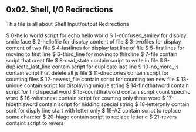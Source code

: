 ## 0x02. Shell, I/O Redirections

This file is all about Shell Input/output Redirections

$ 0-hello world script for echo hello world
$ 1-c0nfused_smiley for display smile face
$ 2-hellofile for display content of file
$ 3-twofiles for display content of two file
$ 4-lastlines for display last line of file
$ 5-firstlines for moving to first line
$ 6-third_line for moving to thirdline
$ 7-file contain script that creat file
$ 8-cwd_state contain script to write in file
$ 9-duplicate_last_line contain script for duplicate last line
$ 10-no_more_js contain script that delete all js file
$ 11-directories contain script for counting files
$ 12-newest_file contain script for counting ten new file
$ 13-unique contain script for displaying unique string
$ 14-findthatword contain script for find special word
$ 15-countthatword contain script count specific word
$ 16-whatsnext contain script for countng only three word
$ 17-hidethisword contain script for hidding special string
$ 18-letteronly contain scrit for disply line start with letter only
$ 19-AZ contain script to replace some charcter
$ 20-hiago contain script to replace letter c
$ 21-revers containt script to revers          
